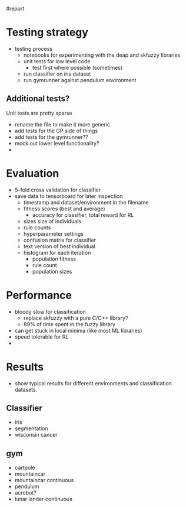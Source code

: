 #report 

# Testing strategy
- testing process
    - notebooks for experimenting with the deap and skfuzzy libraries
    - unit tests for low level code
        - test first where possible (sometimes)
    - run classifier on iris dataset
    - run gymrunner against pendulum environment

## Additional tests?
Unit tests are pretty sparse
- rename the file to make it more generic
- add tests for the GP side of things
- add tests for the gymrunner??
- mock out lower level functionality?
- 

# Evaluation
- 5-fold cross validation for classifier 
- save data to tensorboard for later inspection
    - timestamp and dataset/environment in the filename
    - fitness scores (best and average)  
        - accuracy for classifier, total reward for RL
    - sizes size of individuals
    - rule counts
    - hyperparameter settings
    - confusion matrix for classifier
    - text version of best individual
    - histogram for each iteration
        - population fitness
        - rule count
        - population sizes

# Performance
- bloody slow for classification
    - replace skfuzzy with a pure C/C++ library?
    - 89% of time spent in the fuzzy library
- can get stuck in local minima (like most ML libraries)
- speed tolerable for RL
- 

# Results
- show typical results for different environments and classification datasets.

## Classifier
- iris
- segmentation
- wisconsin cancer

## gym
- cartpole
- mountaincar
- mountaincar continuous
- pendulum
- acrobot?
- lunar lander continuous






